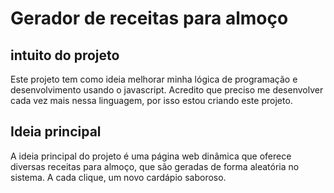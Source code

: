 # Gerador de receitas para almoço
## intuito do projeto

Este projeto tem como ideia melhorar minha lógica de programação e desenvolvimento usando o javascript.
Acredito que preciso me desenvolver cada vez mais nessa linguagem, por isso estou criando este projeto.

## Ideia principal
A ideia principal do projeto é uma página web dinâmica que oferece diversas receitas para almoço, que são geradas de forma aleatória no sistema.
A cada clique, um novo cardápio saboroso.

